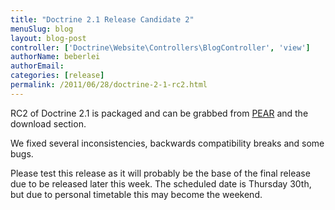 ```yaml
---
title: "Doctrine 2.1 Release Candidate 2"
menuSlug: blog
layout: blog-post
controller: ['Doctrine\Website\Controllers\BlogController', 'view']
authorName: beberlei
authorEmail:
categories: [release]
permalink: /2011/06/28/doctrine-2-1-rc2.html
---
```

RC2 of Doctrine 2.1 is packaged and can be grabbed from
[PEAR](http://pear.doctrine-project.org) and the download section.

We fixed several inconsistencies, backwards compatibility breaks and
some bugs.

Please test this release as it will probably be the base of the final
release due to be released later this week. The scheduled date is
Thursday 30th, but due to personal timetable this may become the
weekend.
